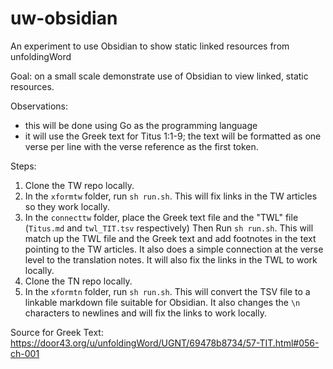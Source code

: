 # uw-obsidian
An experiment to use Obsidian to show static linked resources from unfoldingWord

Goal: on a small scale demonstrate use of Obsidian to view linked, static resources.

Observations:

- this will be done using Go as the programming language
- it will use the Greek text for Titus 1:1-9; the text will be formatted as one verse per line with the verse reference as the first token.


Steps:

1. Clone the TW repo locally.
1. In the `xformtw` folder, run `sh run.sh`. This will fix links in the TW articles so they work locally.
1. In the `connecttw` folder, place the Greek text file and the "TWL" file (`Titus.md` and `twl_TIT.tsv` respectively)
Then Run `sh run.sh`. This will match up the TWL file and the Greek text and add footnotes in the text pointing to the TW articles. It also does a simple connection at the verse level to the translation notes. It will also fix the links in the TWL to work locally.
1. Clone the TN repo locally.
1. In the `xformtn` folder, run `sh run.sh`. This will convert the TSV file to a linkable markdown file suitable for Obsidian. It also changes the `\n` characters to newlines and will fix the links to work locally.


Source for Greek Text: https://door43.org/u/unfoldingWord/UGNT/69478b8734/57-TIT.html#056-ch-001